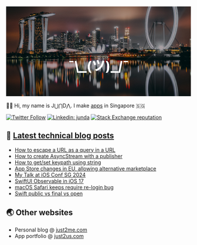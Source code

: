 [![](https://github.com/samwize/samwize/blob/master/singapore.jpg?raw=true)](https://just2me.com/about)

👋🏻 Hi, my name is J⋃⋂D⋀. I make [apps](https://just2us.com/apps) in Singapore 🇸🇬

[![Twitter Follow](https://img.shields.io/twitter/follow/samwize?label=Follow)](https://twitter.com/samwize)
[![Linkedin: junda](https://img.shields.io/badge/-Junda-blue?style=flat-square&logo=Linkedin&logoColor=white&link=https://www.linkedin.com/in/junda/)](https://www.linkedin.com/in/junda/)
[![Stack Exchange reputation](https://img.shields.io/stackexchange/stackoverflow/r/242682)](https://stackoverflow.com/users/242682/samwize)

## 📕 [Latest technical blog posts](https://samwize.com)

<!-- BLOG-POST-LIST:START -->
- [How to escape a URL as a query in a URL](https://samwize.com/2024/05/07/how-to-escape-a-url-as-a-query-in-a-url/)
- [How to create AsyncStream with a publisher](https://samwize.com/2024/05/06/how-to-create-asyncstream-with-a-publisher/)
- [How to get/set keypath using string](https://samwize.com/2024/04/01/how-to-get-set-keypath-using-string/)
- [App Store changes in EU, allowing alternative marketplace](https://samwize.com/2024/01/26/app-store-changes-in-eu-allowing-alternative-marketplace/)
- [My Talk at iOS Conf SG 2024](https://samwize.com/2024/01/18/my-talk-at-ios-conf-sg-2024/)
- [SwiftUI Observable in iOS 17](https://samwize.com/2024/01/15/swiftui-observable-in-ios-17/)
- [macOS Safari keeps require re-login bug](https://samwize.com/2024/01/10/macos-safari-keeps-require-re-login-bug/)
- [Swift public vs final vs open](https://samwize.com/2023/12/29/swfit-public-vs-final-vs-open/)
<!-- BLOG-POST-LIST:END -->

## 🌏 Other websites

- Personal blog @ [just2me.com](https://just2me.com)
- App portfolio @ [just2us.com](https://just2us.com)
